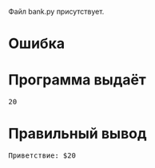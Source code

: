 Файл bank.py присутствует.
# Ошибка
# Программа выдаёт
<pre>
20
</pre>
# Правильный вывод
<pre>Приветствие: $20
</pre>